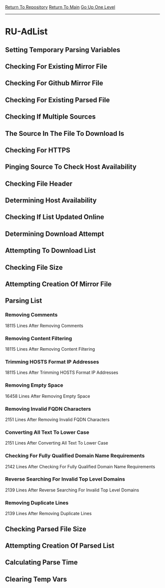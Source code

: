 [Return To Repository](https://github.com/deathbybandaid/piholeparser/)
[Return To Main](https://github.com/deathbybandaid/piholeparser/blob/master/RecentRunLogs/Mainlog.md)
[Go Up One Level](https://github.com/deathbybandaid/piholeparser/blob/master/RecentRunLogs/TopLevelScripts/30-Processing-Blacklists.md)
____________________________________
# RU-AdList
## Setting Temporary Parsing Variables
## Checking For Existing Mirror File
## Checking For Github Mirror File
## Checking For Existing Parsed File
## Checking If Multiple Sources
## The Source In The File To Download Is
## Checking For HTTPS
## Pinging Source To Check Host Availability
## Checking File Header
## Determining Host Availability
## Checking If List Updated Online
## Determining Download Attempt
## Attempting To Download List
## Checking File Size
## Attempting Creation Of Mirror File
## Parsing List
### Removing Comments
18115 Lines After Removing Comments
### Removing Content Filtering
18115 Lines After Removing Content Filtering
### Trimming HOSTS Format IP Addresses
18115 Lines After Trimming HOSTS Format IP Addresses
### Removing Empty Space
16458 Lines After Removing Empty Space
### Removing Invalid FQDN Characters
2151 Lines After Removing Invalid FQDN Characters
### Converting All Text To Lower Case
2151 Lines After Converting All Text To Lower Case
### Checking For Fully Qualified Domain Name Requirements
2142 Lines After Checking For Fully Qualified Domain Name Requirements
### Reverse Searching For Invalid Top Level Domains
2139 Lines After Reverse Searching For Invalid Top Level Domains
### Removing Duplicate Lines
2139 Lines After Removing Duplicate Lines
## Checking Parsed File Size
## Attempting Creation Of Parsed List
## Calculating Parse Time
## Clearing Temp Vars
